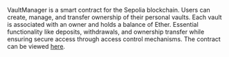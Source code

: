 VaultManager is a smart contract for the Sepolia blockchain. Users can create, manage, and transfer ownership of their personal vaults. Each vault is associated with an owner and holds a balance of Ether. Essential functionality like deposits, withdrawals, and ownership transfer while ensuring secure access through access control mechanisms. The contract can be viewed [here](https://sepolia.etherscan.io/address/0xa0AA9C3E560ff87E6DFf40cD0a0be3d5cA1E514E).
